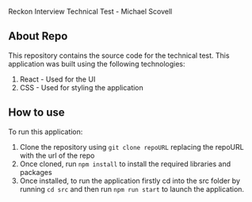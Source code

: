 Reckon Interview Technical Test - Michael Scovell
## About Repo
This repository contains the source code for the technical test.
This application was built using the following technologies:
1) React - Used for the UI
2) CSS - Used for styling the application

## How to use
To run this application:
1) Clone the repository using `git clone repoURL` replacing the repoURL with the url of the repo
2) Once cloned, run `npm install` to install the required libraries and packages
3) Once installed, to run the application firstly cd into the src folder by running `cd src` and then run `npm run start` to launch the application.
